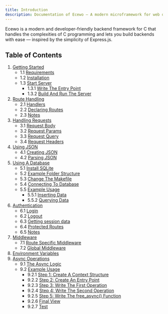 ```yaml
---
title: Introduction
description: Documentation of Ecewo — A modern microframework for web development in C
---
```


Ecewo is a modern and developer-friendly backend framework for C that handles the complexities of C programming and lets you build backends with ease — inspired by the simplicity of Express.js.

## Table of Contents

1. [Getting Started](/docs/getting-started)
    - 1.1 [Requirements](/docs/getting-started#requirements)
    - 1.2 [Installation](/docs/getting-started#installation)
    - 1.3 [Start Server](/docs/getting-started#start-server)
        - 1.3.1 [Write The Entry Point](/docs/getting-started#write-the-entry-point)
        - 1.3.2 [Build And Run The Server](/docs/getting-started#build-and-run-the-server)
2. [Route Handling](/docs/route-handling)
    - 2.1 [Handlers](/docs/route-handling#handlers)
    - 2.2 [Declaring Routes](/docs/route-handling#declaring-routes)
    - 2.3 [Notes](/docs/route-handling#notes)
3. [Handling Requests](/docs/handling-requests)
    - 3.1 [Request Body](/docs/handling-requests#request-body)
    - 3.2 [Request Params](/docs/handling-requests#request-params)
    - 3.3 [Request Query](/docs/handling-requests#request-query)
    - 3.4 [Request Headers](/docs/handling-requests#request-headers)
4. [Using JSON](/docs/using-json)
    - 4.1 [Creating JSON](/docs/using-json#creating-json)
    - 4.2 [Parsing JSON](/docs/using-json#parsing-json)
5. [Using A Database](/docs/using-a-database)
    - 5.1 [Install SQLite](/docs/using-a-database#install-sqlite)
    - 5.2 [Example Folder Structure](/docs/using-a-database#example-folder-structure)
    - 5.3 [Change The Makefile](/docs/using-a-database#change-the-makefile)
    - 5.4 [Connecting To Database](/docs/using-a-database#connecting-to-database)
    - 5.5 [Example Usage](/docs/using-a-database#example-usage)
        - 5.5.1 [Inserting Data](/docs/using-a-database#inserting-data)
        - 5.5.2 [Querying Data](/docs/using-a-database#querying-data)
6. [Authentication](/docs/authentication)
    - 6.1 [Login](/docs/authentication#login)
    - 6.2 [Logout](/docs/authentication#logout)
    - 6.3 [Getting session data](/docs/authentication#getting-session-data)
    - 6.4 [Protected Routes](/docs/authentication#protected-routes)
    - 6.5 [Notes](/docs/authentication#notes)
7. [Middleware](/docs/middleware)
    - 7.1 [Route Specific Middleware](/docs/middleware#route-specific-middleware)
    - 7.2 [Global Middleware](/docs/middleware#global-middleware)
8. [Environment Variables](/docs/environment-variables)
9. [Async Operations](/docs/async-operations)
    - 9.1 [The Async Logic](/docs/async-operations/the-async-logic)
    - 9.2 [Example Usage](/docs/async-operations/example-usage)
        - 9.2.1 [Step 1: Create A Context Structure](/docs/async-operations#step-1-create-a-context-structure)
        - 9.2.2 [Step 2: Create An Entry Point](/docs/async-operations#step-2-create-an-entry-point)
        - 9.2.3 [Step 3: Write The First Operation](http://localhost:4321/docs/async-operations#step-3-write-the-first-operation)
        - 9.2.4 [Step 4: Write The Second Operation](http://localhost:4321/docs/async-operations#step-4-write-the-second-operation)
        - 9.2.5 [Step 5: Write The free_async() Function](/docs/async-operations#step-5-write-the-free_async-function)
        - 9.2.6 [Final View](/docs/async-operations#final-view)
        - 9.2.7 [Test](/docs/async-operations#test)
